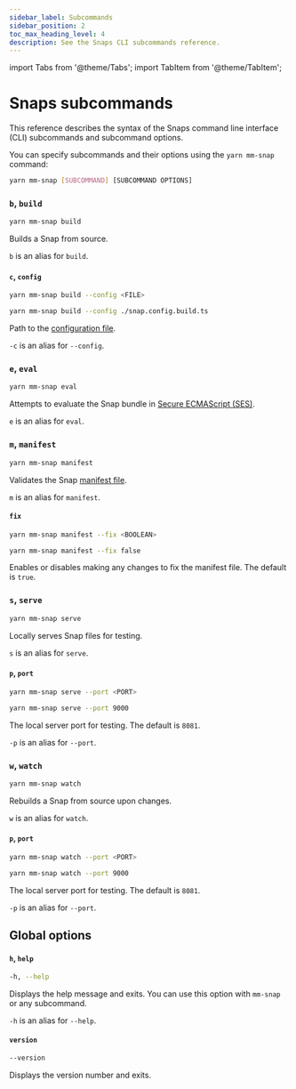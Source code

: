 ```yaml
---
sidebar_label: Subcommands
sidebar_position: 2
toc_max_heading_level: 4
description: See the Snaps CLI subcommands reference.
---
```


import Tabs from '@theme/Tabs';
import TabItem from '@theme/TabItem';

# Snaps subcommands

This reference describes the syntax of the Snaps command line interface (CLI) subcommands and
subcommand options.

You can specify subcommands and their options using the `yarn mm-snap` command:

```bash
yarn mm-snap [SUBCOMMAND] [SUBCOMMAND OPTIONS]
```

### `b`, `build`

```bash
yarn mm-snap build
```

Builds a Snap from source.

`b` is an alias for `build`.

#### `c`, `config`

<Tabs>
<TabItem value="Syntax">

```bash
yarn mm-snap build --config <FILE>
```

</TabItem>
<TabItem value="Example">

```bash
yarn mm-snap build --config ./snap.config.build.ts
```

</TabItem>
</Tabs>

Path to the [configuration file](../../learn/about-snaps/files.md#configuration-file).

`-c` is an alias for `--config`.

### `e`, `eval`

```bash
yarn mm-snap eval
```

Attempts to evaluate the Snap bundle in
[Secure ECMAScript (SES)](../../learn/about-snaps/execution-environment.md#secure-ecmascript-ses).

`e` is an alias for `eval`.

### `m`, `manifest`

```bash
yarn mm-snap manifest
```

Validates the Snap [manifest file](../../learn/about-snaps/files.md#manifest-file).

`m` is an alias for `manifest`.

#### `fix`

<Tabs>
<TabItem value="Syntax">

```bash
yarn mm-snap manifest --fix <BOOLEAN>
```

</TabItem>
<TabItem value="Example">

```bash
yarn mm-snap manifest --fix false
```

</TabItem>
</Tabs>

Enables or disables making any changes to fix the manifest file.
The default is `true`.

### `s`, `serve`

```bash
yarn mm-snap serve
```

Locally serves Snap files for testing.

`s` is an alias for `serve`.

#### `p`, `port`

<Tabs>
<TabItem value="Syntax">

```bash
yarn mm-snap serve --port <PORT>
```

</TabItem>
<TabItem value="Example">

```bash
yarn mm-snap serve --port 9000
```

</TabItem>
</Tabs>

The local server port for testing.
The default is `8081`.

`-p` is an alias for `--port`.

### `w`, `watch`

```bash
yarn mm-snap watch
```

Rebuilds a Snap from source upon changes.

`w` is an alias for `watch`.

#### `p`, `port`

<Tabs>
<TabItem value="Syntax">

```bash
yarn mm-snap watch --port <PORT>
```

</TabItem>
<TabItem value="Example">

```bash
yarn mm-snap watch --port 9000
```

</TabItem>
</Tabs>

The local server port for testing.
The default is `8081`.

`-p` is an alias for `--port`.

## Global options

#### `h`, `help`

```bash
-h, --help
```

Displays the help message and exits.
You can use this option with `mm-snap` or any subcommand.

`-h` is an alias for `--help`.

#### `version`

```bash
--version
```

Displays the version number and exits.
